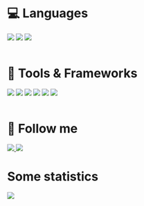 # 💻 Languages
<div align="left">
    <img src="https://img.shields.io/badge/-python-090909?style=for-the-badge&logo=python&logoColor=ff073a"/>
    <img src="https://img.shields.io/badge/-C-090909?style=for-the-badge&logo=C" />
    <img src="https://img.shields.io/badge/-C++-090909?style=for-the-badge&logo=C%2b%2b&logoColor=0067BC" />
</div> <br />

# 🧰 Tools & Frameworks
<div align="left">
    <img src="https://img.shields.io/badge/-qt-002379?style=for-the-badge&logo=qt&logoColor=00FF00" />
    <img src="https://img.shields.io/badge/-git-002379?style=for-the-badge&logo=git&logoColor=FF8C00" />
    <img src="https://img.shields.io/badge/-Vim-019733.svg?style=for-the-badge&logo=vim&logoColor=white" />
    <img src="https://img.shields.io/badge/-sql-090909?style=for-the-badge&logo=sqlite&logoColor=FFA62F" />
    <img src="https://img.shields.io/badge/-firebase-090909?style=for-the-badge&logo=firebase&logoColor=F0E68C" />
    <img src="https://img.shields.io/badge/-linux-090909?style=for-the-badge&logo=kalilinux">
</div> <br />

# 📲 Follow me
<div align="left">
    <a href="https://t.me/Nep_pasha/">
        <img src="https://img.shields.io/badge/-telegram-090909?style=for-the-badge&logo=telegram" />
    </a>
    <a href="https://leetcode.com/u/GNU_nan0_machine_s0n/">
        <img src="https://img.shields.io/badge/-leetcode-090909?style=for-the-badge&logo=leetcode" />
    </a>
</div>

# Some statistics
<div align="left">
    <img src="https://github-profile-summary-cards.vercel.app/api/cards/repos-per-language?username=nepavellab&theme=dark" />
</div>
